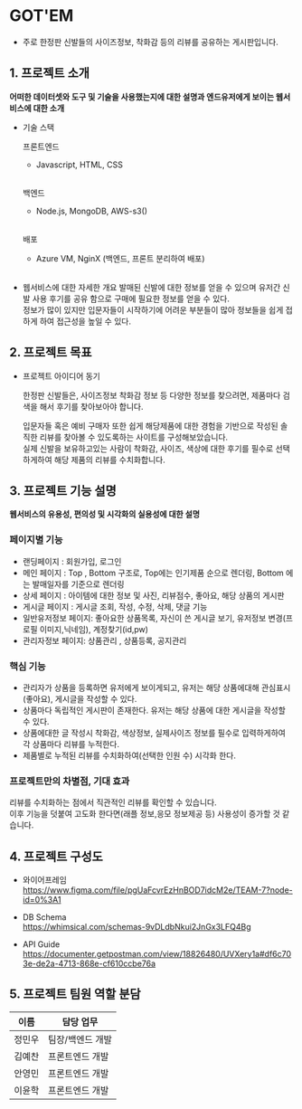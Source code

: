 # GOT'EM
- 주로 한정판 신발들의 사이즈정보, 착화감 등의 리뷰를 공유하는 게시판입니다.

## 1. 프로젝트 소개

**어떠한 데이터셋와 도구 및 기술을 사용했는지에 대한 설명과 엔드유저에게 보이는 웹서비스에 대한 소개**

  - 기술 스택<br>
    
    프론트엔드<br>
    - Javascript, HTML, CSS <br><br>
    
    백엔드<br>
    - Node.js, MongoDB, AWS-s3()
    <br><br>
    
    배포 <br>
    - Azure VM, NginX (백엔드, 프론트 분리하여 배포)
    
    <br>
  - 웹서비스에 대한 자세한 개요
    발매된 신발에 대한 정보를 얻을 수 있으며 유저간 신발 사용 후기를 공유 함으로 구매에 필요한 정보를 얻을 수 있다.<br>
    정보가 많이 있지만 입문자들이 시작하기에 어려운 부분들이 많아 정보들을 쉽게 접하게 하여 접근성을 높일 수 있다.

## 2. 프로젝트 목표

  - 프로젝트 아이디어 동기
  
    한정판 신발들은, 사이즈정보 착화감 정보 등 다양한 정보를 찾으려면, 제품마다 검색을 해서 후기를 
        찾아보아야 합니다.
    <br>
    
    입문자들 혹은 예비 구매자 또한 쉽게 해당제품에 대한 경험을 기반으로 작성된 솔직한 리뷰를 찾아볼 수 있도록하는 사이트를 구성해보았습니다.
    <br>
    실제 신발을 보유하고있는 사람이 착화감, 사이즈, 색상에 대한 후기를 필수로 선택하게하여 해당 제품의 리뷰를 수치화합니다.

## 3. 프로젝트 기능 설명

**웹서비스의 유용성, 편의성 및 시각화의 실용성에 대한 설명**

  ### 페이지별 기능
  - 랜딩페이지 : 회원가입, 로그인
  - 메인 페이지 : Top , Bottom 구조로, Top에는 인기제품 순으로 렌더링, Bottom 에는 발매일자를 기준으로 렌더링
  - 상세 페이지 : 아이템에 대한 정보 및 사진, 리뷰점수, 좋아요, 해당 상품의 게시판
  - 게시글 페이지 : 게시글 조회, 작성, 수정, 삭제, 댓글 기능 
  - 일반유저정보 페이지: 좋아요한 상품목록, 자신이 쓴 게시글 보기, 유저정보 변경(프로필 이미지,닉네임), 계정찾기(id,pw)
  - 관리자정보 페이지: 상품관리 , 상품등록, 공지관리
  
  ### 핵심 기능
  - 관리자가 상품을 등록하면 유저에게 보이게되고, 유저는 해당 상품에대해 관심표시(좋아요), 게시글을 작성할 수 있다.
  - 상품마다 독립적인 게시판이 존재한다. 유저는 해당 상품에 대한 게시글을 작성할 수 있다.
  - 상품에대한 글 작성시 착화감, 색상정보, 실제사이즈 정보를 필수로 입력하게하여 각 상품마다 리뷰를 누적한다.
  - 제품별로 누적된 리뷰를 수치화하여(선택한 인원 수) 시각화 한다.
  
  ### 프로젝트만의 차별점, 기대 효과 
  리뷰를 수치화하는 점에서 직관적인 리뷰를 확인할 수 있습니다. <br>
  이후 기능을 덧붙여 고도화 한다면(래플 정보,응모 정보제공 등) 사용성이 증가할 것 같습니다. 
  


## 4. 프로젝트 구성도
  - 와이어프레임 <br>
  https://www.figma.com/file/pgUaFcvrEzHnBOD7idcM2e/TEAM-7?node-id=0%3A1

  - DB Schema <br> 
  https://whimsical.com/schemas-9vDLdbNkui2JnGx3LFQ4Bg
  
  - API Guide <br>
  https://documenter.getpostman.com/view/18826480/UVXery1a#df6c703e-de2a-4713-868e-cf610ccbe76a

## 5. 프로젝트 팀원 역할 분담
| 이름 | 담당 업무 |
| ------ | ------ |
| 정민우 | 팀장/백엔드 개발 |
| 김예찬 | 프론트엔드 개발  |
| 안영민 | 프론트엔드 개발  |
| 이윤학 | 프론트엔드 개발  |

